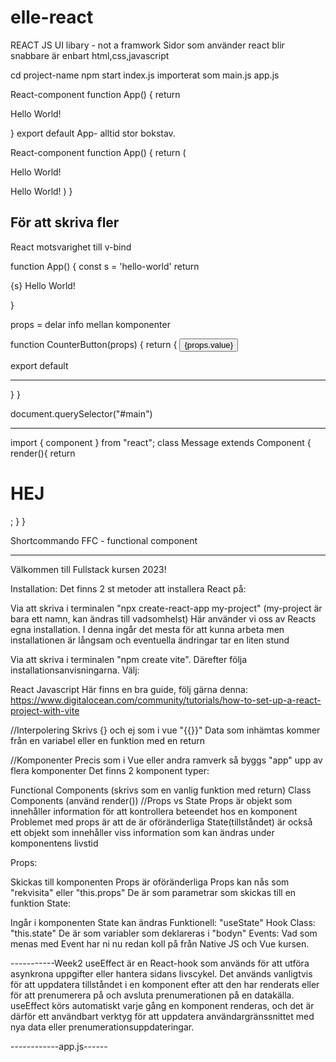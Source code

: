 # elle-react

REACT JS
UI libary - not a framwork
Sidor som använder react blir snabbare är enbart html,css,javascript

cd project-name
npm start
index.js importerat som main.js
app.js

React-component
function App() {
return <div> Hello World!

}
export default App- alltid stor bokstav.

React-component
function App() {
return (

 <div> Hello World!
 <p> Hello World!
)
}

## För att skriva fler

React motsvarighet till v-bind

function App() {
const s = 'hello-world'
return <div>{s} Hello World!

}

props = delar info mellan komponenter

function CounterButton(props) {
return {
<input type="button" value={props.value} />

export default

---

}
}

<div id="main"></div>

document.querySelector("#main")

---

import { component } from "react";
class Message extends Component {
render(){
return <h1> HEJ</h1>;
}
}

Shortcommando
FFC - functional component

---

Välkommen till Fullstack kursen 2023!

Installation: Det finns 2 st metoder att installera React på:

Via att skriva i terminalen "npx create-react-app my-project" (my-project är bara ett namn, kan ändras till vadsomhelst) Här använder vi oss av Reacts egna installation. I denna ingår det mesta för att kunna arbeta men installationen är långsam och eventuella ändringar tar en liten stund

Via att skriva i terminalen "npm create vite". Därefter följa installationsanvisningarna. Välj:

React
Javascript
Här finns en bra guide, följ gärna denna: https://www.digitalocean.com/community/tutorials/how-to-set-up-a-react-project-with-vite

//Interpolering Skrivs {} och ej som i vue "{{}}" Data som inhämtas kommer från en variabel eller en funktion med en return

//Komponenter Precis som i Vue eller andra ramverk så byggs "app" upp av flera komponenter Det finns 2 komponent typer:

Functional Components (skrivs som en vanlig funktion med return)
Class Components (använd render())
//Props vs State Props är objekt som innehåller information för att kontrollera beteendet hos en komponent Problemet med props är att de är oföränderliga State(tillståndet) är också ett objekt som innehåller viss information som kan ändras under komponentens livstid

Props:

Skickas till komponenten
Props är oföränderliga
Props kan nås som "rekvisita" eller "this.props"
De är som parametrar som skickas till en funktion
State:

Ingår i komponenten
State kan ändras
Funktionell: "useState" Hook
Class: "this.state"
De är som variabler som deklareras i "bodyn"
Events: Vad som menas med Event har ni nu redan koll på från Native JS och Vue kursen.

-----------Week2
useEffect är en React-hook som används för att utföra asynkrona uppgifter eller hantera sidans livscykel. Det används vanligtvis för att uppdatera tillståndet i en komponent efter att den har renderats eller för att prenumerera på och avsluta prenumerationen på en datakälla. useEffect körs automatiskt varje gång en komponent renderas, och det är därför ett användbart verktyg för att uppdatera användargränssnittet med nya data eller prenumerationsuppdateringar.

------------app.js------
 